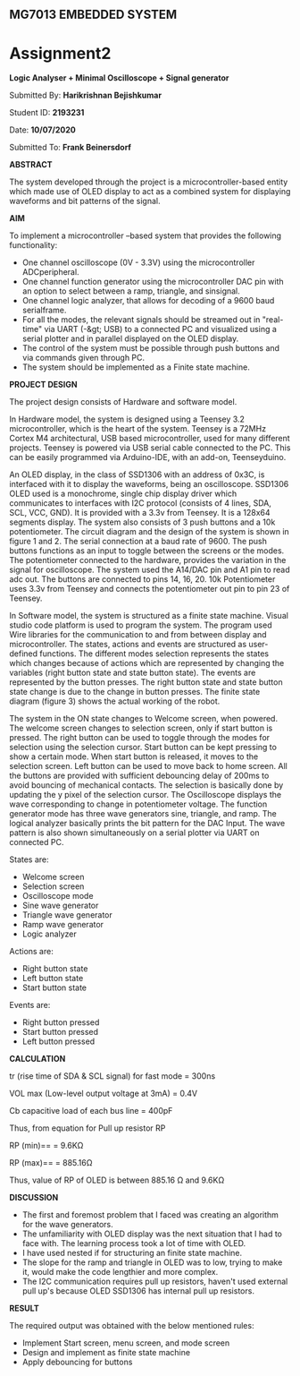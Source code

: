 ## **MG7013 EMBEDDED SYSTEM**

# Assignment2

**Logic Analyser + Minimal Oscilloscope + Signal generator**

Submitted By: **Harikrishnan Bejishkumar**

Student ID: **2193231**

Date: **10/07/2020**

Submitted To: **Frank Beinersdorf**

**ABSTRACT**

The system developed through the project is a microcontroller-based entity which made use of OLED display to act as a combined system for displaying waveforms and bit patterns of the signal.

**AIM**

To implement a microcontroller –based system that provides the following functionality:

- One channel oscilloscope (0V - 3.3V) using the microcontroller ADCperipheral.
- One channel function generator using the microcontroller DAC pin with an option to select between a ramp, triangle, and sinsignal.
- One channel logic analyzer, that allows for decoding of a 9600 baud serialframe.
- For all the modes, the relevant signals should be streamed out in &quot;real-time&quot; via UART (-\&gt; USB) to a connected PC and visualized using a serial plotter and in parallel displayed on the OLED display.
- The control of the system must be possible through push buttons and via commands given through PC.
- The system should be implemented as a Finite state machine.

**PROJECT DESIGN**

The project design consists of Hardware and software model.

In Hardware model, the system is designed using a Teensey 3.2 microcontroller, which is the heart of the system. Teensey is a 72MHz Cortex M4 architectural, USB based microcontroller, used for many different projects. Teensey is powered via USB serial cable connected to the PC. This can be easily programmed via Arduino-IDE, with an add-on, Teenseyduino.

An OLED display, in the class of SSD1306 with an address of 0x3C, is interfaced with it to display the waveforms, being an oscilloscope. SSD1306 OLED used is a monochrome, single chip display driver which communicates to interfaces with I2C protocol (consists of 4 lines, SDA, SCL, VCC, GND). It is provided with a 3.3v from Teensey. It is a 128x64 segments display. The system also consists of 3 push buttons and a 10k potentiometer. The circuit diagram and the design of the system is shown in figure 1 and 2. The serial connection at a baud rate of 9600. The push buttons functions as an input to toggle between the screens or the modes. The potentiometer connected to the hardware, provides the variation in the signal for oscilloscope. The system used the A14/DAC pin and A1 pin to read adc out. The buttons are connected to pins 14, 16, 20. 10k Potentiometer uses 3.3v from Teensey and connects the potentiometer out pin to pin 23 of Teensey.

In Software model, the system is structured as a finite state machine. Visual studio code platform is used to program the system. The program used Wire libraries for the communication to and from between display and microcontroller. The states, actions and events are structured as user-defined functions. The different modes selection represents the states which changes because of actions which are represented by changing the variables (right button state and state button state). The events are represented by the button presses. The right button state and state button state change is due to the change in button presses. The finite state diagram (figure 3) shows the actual working of the robot.

The system in the ON state changes to Welcome screen, when powered. The welcome screen changes to selection screen, only if start button is pressed. The right button can be used to toggle through the modes for selection using the selection cursor. Start button can be kept pressing to show a certain mode. When start button is released, it moves to the selection screen. Left button can be used to move back to home screen. All the buttons are provided with sufficient debouncing delay of 200ms to avoid bouncing of mechanical contacts. The selection is basically done by updating the y pixel of the selection cursor. The Oscilloscope displays the wave corresponding to change in potentiometer voltage. The function generator mode has three wave generators sine, triangle, and ramp. The logical analyzer basically prints the bit pattern for the DAC Input. The wave pattern is also shown simultaneously on a serial plotter via UART on connected PC.

States are:

- Welcome screen
- Selection screen
- Oscilloscope mode
- Sine wave generator
- Triangle wave generator
- Ramp wave generator
- Logic analyzer

Actions are:

- Right button state
- Left button state
- Start button state

Events are:

- Right button pressed
- Start button pressed
- Left button pressed

**CALCULATION**

tr (rise time of SDA &amp; SCL signal) for fast mode = 300ns

VOL max (Low-level output voltage at 3mA) = 0.4V

Cb capacitive load of each bus line = 400pF

Thus, from equation for Pull up resistor RP

RP (min)== = 9.6KΩ

RP (max)== = 885.16Ω

Thus, value of RP of OLED is between 885.16 Ω and 9.6KΩ

**DISCUSSION**

- The first and foremost problem that I faced was creating an algorithm for the wave generators.
- The unfamiliarity with OLED display was the next situation that I had to face with. The learning process took a lot of time with OLED.
- I have used nested if for structuring an finite state machine.
- The slope for the ramp and triangle in OLED was to low, trying to make it, would make the code lengthier and more complex.
- The I2C communication requires pull up resistors, haven&#39;t used external pull up&#39;s because OLED SSD1306 has internal pull up resistors.

**RESULT**

The required output was obtained with the below mentioned rules:

- Implement Start screen, menu screen, and mode screen
- Design and implement as finite state machine
- Apply debouncing for buttons